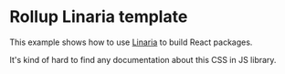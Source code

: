 # Rollup Linaria template

This example shows how to use [Linaria](https://github.com/callstack/linaria) to build React packages.

It's kind of hard to find any documentation about this CSS in JS library. 
